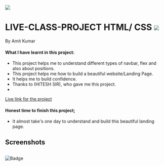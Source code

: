 

![]("")
# LIVE-CLASS-PROJECT HTML/ CSS ![]("")
By Amit Kumar

#### What I have learnt in this project:
- This project helps me to understand different types of navbar, flex and also about positions.
- This project helps me how to build a beautiful website/Landing Page.
- It helps me to build confidence.
- Thanks to (HITESH SIR), who gave me this project.
- 
[Live link for the project](https://live-class-project-03.netlify.app)
#### Honest time to finish this project;
- It almost take's one day to understand and build this beautiful landing page.
 ## Screenshots
 ![]()
 












![Badge](https://img.shields.io/badge/Project---03-orange)







